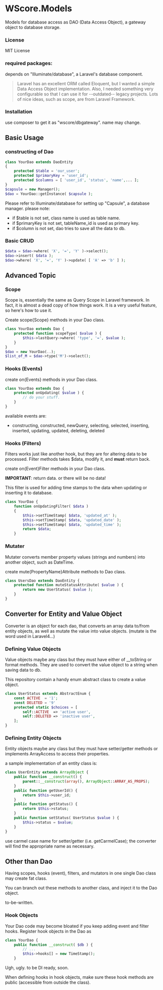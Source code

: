 WScore.Models
================

Models for database access as DAO (Data Access Object), 
a gateway object to database storage. 

### License

MIT License

### required packages:

depends on "Illuminate/database", a Laravel's database component.

> Laravel has an excellent ORM called Eloquent, but
I wanted a simple Data Access Object implementation.
Also, I needed something very configurable so that I can
use it for --outdated-- legacy projects.
Lots of nice ideas, such as scope, are from Laravel Framework.


### Installation

use composer to get it as "wscore/dbgateway". name may change.


Basic Usage
-----------

### constructing of Dao

```php
class YourDao extends DaoEntity
{
    protected $table = 'our_user';
    protected $primaryKey = 'user_id';
    protected $columns = [ 'user_id', 'status', 'name',... ];
}
$capsule = new Manager();
$dao = YourDao::getInstance( $capsule );
```

Please refer to Illuminate/database for setting up "Capsule",
a database manager. please note:

*   if $table is not set, class name is used as table name. 
*   if $primaryKey is not set, tableName_id is used as primary key.
*   if $column is not set, dao tries to save all the data to db.

### Basic CRUD

```php
$data = $dao->where( 'X', '=', 'Y' )->select();
$dao->insert( $data );
$dao->where( 'X', '=', 'Y' )->update( [ 'A' => 'b' ] );
```


Advanced Topic
--------------

### Scope

Scope is, essentially the same as Query Scope in Laravel framework.
In fact, it is almost a dead copy of how things work. It is a very
useful feature, so here's how to use it.

Create scope{Scope} methods in your Dao class.

```php
class YourDao extends Dao {
    protected function scopeType( $value ) {
        $this->lastQuery->where( 'type', '=', $value );
    }
}
$dao = new YourDao(..);
$list_of_M = $dao->type('M')->select();
```

### Hooks (Events)

create on{Events} methods in your Dao class.

```php
class YourDao extends Dao {
    protected onUpdating( $value ) {
        // do your stuff.
    }
}
```

available events are:

*   constructing, constructed, newQuery, selecting, selected,
    inserting, inserted, updating, updated, deleting, deleted


### Hooks (Filters)

Filters works just like another hook, but they are for altering
data to be processed. Filter methods takes $data, modify it, and
__must__ return back.

create on{Event}Filter methods in your Dao class.

__IMPORTANT__: return data. or there will be no data!

This filter is used for adding time stamps to the data when
updating or inserting it to database.

```php
class YourDao {
    function onUpdatingFilter( $data )
    {
        $this->setTimeStamp( $data, 'updated_at' );
        $this->setTimeStamp( $data, 'updated_date' );
        $this->setTimeStamp( $data, 'updated_time' );
        return $data;
    }
```


### Mutater

Mutater converts member property values (strings and numbers)
into another object, such as DateTime.

create mute{PropertyName}Attribute methods to Dao class.

```php
class UsersDao extends DaoEntity {
    protected function muteStatusAttribute( $value ) {
        return new UserStatus( $value );
    }
}
```


Converter for Entity and Value Object
-------------------------------------

Converter is an object for each dao, that converts an array
data to/from entity objects, as well as mutate the value into
value objects. (mutate is the word used in Laravel4...)

### Defining Value Objects

Value objects maybe any class but they must have either of
\_\_toString or format methods. They are used to convert the
value object to a string when saving data to db.

This repository contain a handy enum abstract class to
create a value object.

```php
class UserStatus extends AbstractEnum {
    const ACTIVE  = '1';
    const DELETED = '9'
    protected static $choices = [
        self::ACTIVE  => 'active user',
        self::DELETED => 'inactive user',
    ];
}
```

### Defining Entity Objects

Entity objects maybe any class but they must have setter/getter
methods or implements ArrayAccess to access their properties.

a sample implementation of an entity class is:

```php
class UserEntity extends ArrayObject {
    public function __construct() {
        parent::__construct(array(), ArrayObject::ARRAY_AS_PROPS);
    }
    public function getUserId() {
        return $this->user_id;
    }
    public function getStatus() {
        return $this->status;
    }
    public function setStatus( UserStatus $value ) {
        $this->status = $value;
    }
}
```

use carmel case name for setter/getter (i.e. getCarmelCase);
the converter will find the appropriate name as necessary.


Other than Dao
--------------

Having scopes, hooks (event), filters, and mutators in one
single Dao class may create fat class.

You can branch out these methods to another class, and
inject it to the Dao object.

to-be-written. 

### Hook Objects

Your Dao code may become bloated if you keep adding
event and filter hooks. Register hook objects in the
Dao as

```php
class YourDao {
    public function __construct( $db ) {
        // ...
        $this->hooks[] = new TimeStamp();
    }
```

Ugh, ugly. to be DI ready, soon.

When defining hooks in hook objects, make sure these
hook methods are public (accessible from outside the
class).

